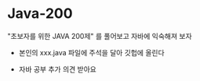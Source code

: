 # Java-200

"초보자를 위한 JAVA 200제" 를 풀어보고 자바에 익숙해져 보자


* 본인의 xxx.java 파일에 주석을 달아 깃헙에 올린다

* 자바 공부 추가 의견 받아요
